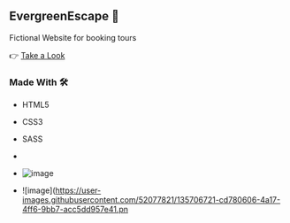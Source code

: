 ## EvergreenEscape 🏃

Fictional Website for booking tours

👉 [Take a Look](https://kunalmahato11.github.io/EvergreenEscape/)


### Made With 🛠️
* HTML5
* CSS3
* SASS
*
* ![image](https://user-images.githubusercontent.com/52077821/135706501-96a04b39-9505-4497-9cb3-1383251a8aac.png)

* ![image](https://user-images.githubusercontent.com/52077821/135706721-cd780606-4a17-4ff6-9bb7-acc5dd957e41.pn

